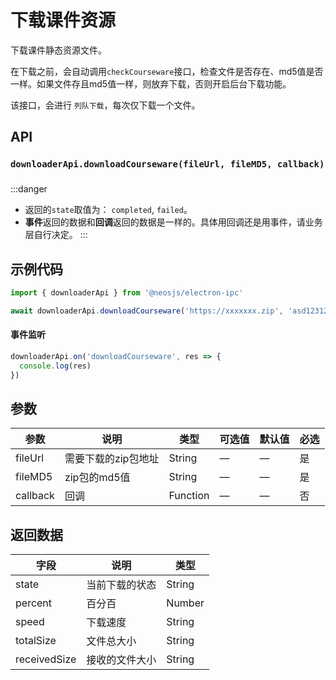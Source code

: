 # 下载课件资源 <BadgeTip text="异步" type="green"></BadgeTip>

下载课件静态资源文件。

在下载之前，会自动调用`checkCourseware`接口，检查文件是否存在、md5值是否一样。如果文件存且md5值一样，则放弃下载，否则开启后台下载功能。

该接口，会进行 `列队下载`，每次仅下载一个文件。

## API
### `downloaderApi.downloadCourseware(fileUrl, fileMD5, callback)`
### 

:::danger
- 返回的`state`取值为： `completed`, `failed`。
- **事件**返回的数据和**回调**返回的数据是一样的。具体用回调还是用事件，请业务层自行决定。
:::


## 示例代码
```js
import { downloaderApi } from '@neosjs/electron-ipc'

await downloaderApi.downloadCourseware('https://xxxxxxx.zip', 'asd123123nsadasbd')
```

####  事件监听
```js
downloaderApi.on('downloadCourseware', res => {
  console.log(res)
})
```

## 参数

| 参数 | 说明    | 类型   | 可选值 | 默认值 |必选 |
| ---- | ------- | ------ | ------ | ------ | ------ |
| fileUrl | 需要下载的zip包地址 | String | —      | —      | 是      |
| fileMD5 | zip包的md5值 | String | —      | —      | 是      |
| callback | 回调 | Function | —      | —      | 否      |

## 返回数据

| 字段 | 说明    | 类型   | 
| ---- | ------- | ------ | 
| state | 当前下载的状态 | String |
| percent | 百分百 | Number | 
| speed | 下载速度 | String | 
| totalSize | 文件总大小 | String | 
| receivedSize | 接收的文件大小 | String | 
